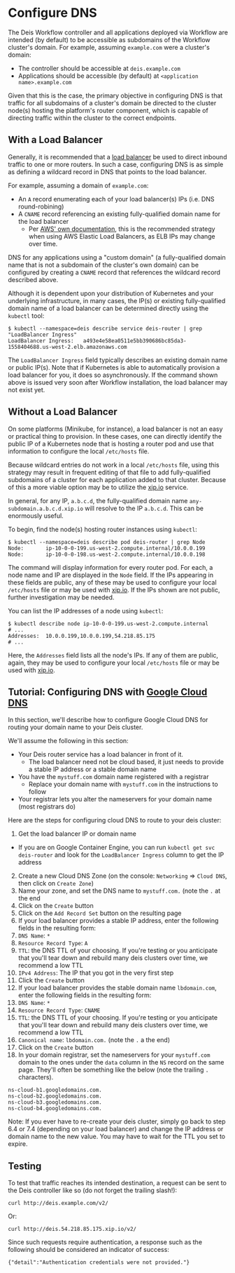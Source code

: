 # Configure DNS

The Deis Workflow controller and all applications deployed via Workflow are intended (by default) to be accessible as subdomains of the Workflow cluster's domain.  For example, assuming `example.com` were a cluster's domain:

* The controller should be accessible at `deis.example.com`
* Applications should be accessible (by default) at `<application name>.example.com`

Given that this is the case, the primary objective in configuring DNS is that traffic for all subdomains of a cluster's domain be directed to the cluster node(s) hosting the platform's router component, which is capable of directing traffic within the cluster to the correct endpoints.


## With a Load Balancer

Generally, it is recommended that a [load balancer][] be used to direct inbound traffic to one or more routers.  In such a case, configuring DNS is as simple as defining a wildcard record in DNS that points to the load balancer.

For example, assuming a domain of `example.com`:

* An `A` record enumerating each of your load balancer(s) IPs (i.e. DNS round-robining)
* A `CNAME` record referencing an existing fully-qualified domain name for the load balancer
    * Per [AWS' own documentation][AWS recommends], this is the recommended strategy when using AWS Elastic Load Balancers, as ELB IPs may change over time.

DNS for any applications using a "custom domain" (a fully-qualified domain name that is not a subdomain of the cluster's own domain) can be configured by creating a `CNAME` record that references the wildcard record described above.

Although it is dependent upon your distribution of Kubernetes and your underlying infrastructure, in many cases, the IP(s) or existing fully-qualified domain name of a load balancer can be determined directly using the `kubectl` tool:

```
$ kubectl --namespace=deis describe service deis-router | grep "LoadBalancer Ingress"
LoadBalancer Ingress:	a493e4e58ea0511e5bb390686bc85da3-1558404688.us-west-2.elb.amazonaws.com
```

The `LoadBalancer Ingress` field typically describes an existing domain name or public IP(s).  Note that if Kubernetes is able to automatically provision a load balancer for you, it does so asynchronously.  If the command shown above is issued very soon after Workflow installation, the load balancer may not exist yet.

## Without a Load Balancer

On some platforms (Minikube, for instance), a load balancer is not an easy or practical thing to provision. In these cases, one can directly identify the public IP of a Kubernetes node that is hosting a router pod and use that information to configure the local `/etc/hosts` file.

Because wildcard entries do not work in a local `/etc/hosts` file, using this strategy may result in frequent editing of that file to add fully-qualified subdomains of a cluster for each application added to that cluster.  Because of this a more viable option may be to utilize the [xip.io][xip] service.

In general, for any IP, `a.b.c.d`, the fully-qualified domain name `any-subdomain.a.b.c.d.xip.io` will resolve to the IP `a.b.c.d`.  This can be enormously useful.

To begin, find the node(s) hosting router instances using `kubectl`:

```
$ kubectl --namespace=deis describe pod deis-router | grep Node
Node:       ip-10-0-0-199.us-west-2.compute.internal/10.0.0.199
Node:       ip-10-0-0-198.us-west-2.compute.internal/10.0.0.198
```

The command will display information for every router pod.  For each, a node name and IP are displayed in the `Node` field.  If the IPs appearing in these fields are public, any of these may be used to configure your local `/etc/hosts` file or may be used with [xip.io][xip].  If the IPs shown are not public, further investigation may be needed.

You can list the IP addresses of a node using `kubectl`:

```
$ kubectl describe node ip-10-0-0-199.us-west-2.compute.internal
# ...
Addresses:	10.0.0.199,10.0.0.199,54.218.85.175
# ...
```

Here, the `Addresses` field lists all the node's IPs.  If any of them are public, again, they may be used to configure your local `/etc/hosts` file or may be used with [xip.io][xip].

## Tutorial: Configuring DNS with [Google Cloud DNS][cloud dns]

In this section, we'll describe how to configure Google Cloud DNS for routing your domain name to your Deis cluster.

We'll assume the following in this section:

- Your Deis router service has a load balancer in front of it.
  - The load balancer need not be cloud based, it just needs to provide a stable IP address or a stable domain name
- You have the `mystuff.com` domain name registered with a registrar
  - Replace your domain name with `mystuff.com` in the instructions to follow
- Your registrar lets you alter the nameservers for your domain name (most registrars do)

Here are the steps for configuring cloud DNS to route to your deis cluster:

1. Get the load balancer IP or domain name
  - If you are on Google Container Engine, you can run `kubectl get svc deis-router` and look for the `LoadBalancer Ingress` column to get the IP address
2. Create a new Cloud DNS Zone (on the console: `Networking` => `Cloud DNS`, then click on `Create Zone`)
3. Name your zone, and set the DNS name to `mystuff.com.` (note the `.` at the end
4. Click on the `Create` button
5. Click on the `Add Record Set` button on the resulting page
6. If your load balancer provides a stable IP address, enter the following fields in the resulting form:
  1. `DNS Name`: `*`
  2. `Resource Record Type`: `A`
  3. `TTL`: the DNS TTL of your choosing. If you're testing or you anticipate that you'll tear down and rebuild many deis clusters over time, we recommend a low TTL
  4. `IPv4 Address`: The IP that you got in the very first step
  5. Click the `Create` button
7. If your load balancer provides the stable domain name `lbdomain.com`, enter the following fields in the resulting form:
  1. `DNS Name`: `*`
  2. `Resource Record Type`: `CNAME`
  3. `TTL`: the DNS TTL of your choosing. If you're testing or you anticipate that you'll tear down and rebuild many deis clusters over time, we recommend a low TTL
  4. `Canonical name`: `lbdomain.com.` (note the `.` a the end)
  5. Click on the `Create` button
8. In your domain registrar, set the nameservers for your `mystuff.com` domain to the ones under the `data` column in the `NS` record on the same page. They'll often be something like the below (note the trailing `.` characters).

  ```
  ns-cloud-b1.googledomains.com.
  ns-cloud-b2.googledomains.com.
  ns-cloud-b3.googledomains.com.
  ns-cloud-b4.googledomains.com.
  ```


Note: If you ever have to re-create your deis cluster, simply go back to step 6.4 or 7.4 (depending on your load balancer) and change the IP address or domain name to the new value. You may have to wait for the TTL you set to expire.


## Testing

To test that traffic reaches its intended destination, a request can be
sent to the Deis controller like so (do not forget the trailing slash!):

```
curl http://deis.example.com/v2/
```

Or:

```
curl http://deis.54.218.85.175.xip.io/v2/
```


Since such requests require authentication, a response such as the following should be considered an indicator of success:

```
{"detail":"Authentication credentials were not provided."}
```

[AWS recommends]: https://docs.aws.amazon.com/ElasticLoadBalancing/latest/DeveloperGuide/using-domain-names-with-elb.html
[load balancer]: configuring-load-balancers.md
[xip]: http://xip.io/
[cloud dns]: https://cloud.google.com/dns/docs
